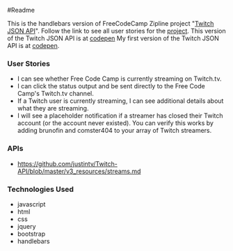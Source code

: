 ﻿#Readme

This is the handlebars version of FreeCodeCamp Zipline project "[Twitch JSON API](http://www.freecodecamp.com/challenges/use-the-twitchtv-json-api)". Follow the link
to see all user stories for the [project](http://www.freecodecamp.com/challenges/use-the-twitchtv-json-api).
This version of the Twitch JSON API is at [codepen](http://codepen.io/Reggie01/full/WwNbjg/)
My first version of the Twitch JSON API is at [codepen](http://codepen.io/Reggie01/full/BoKYaw/).

### User Stories
* I can see whether Free Code Camp is currently streaming on Twitch.tv.
* I can click the status output and be sent directly to the Free Code Camp's Twitch.tv channel.
* If a Twitch user is currently streaming, I can see additional details about what they are streaming.
*  I will see a placeholder notification if a streamer has closed their Twitch account (or the account never existed). You can verify this works by adding brunofin and comster404 to your array of Twitch streamers.

### APIs
* https://github.com/justintv/Twitch-API/blob/master/v3_resources/streams.md

### Technologies Used
* javascript
* html
* css
* jquery
* bootstrap
* handlebars